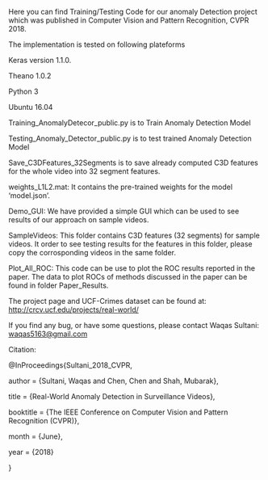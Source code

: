 Here you can find Training/Testing Code for our anomaly Detection project which was published in Computer Vision and Pattern Recognition, CVPR 2018.

The implementation is tested on following plateforms

Keras version 1.1.0. 

Theano 1.0.2

Python 3

Ubuntu 16.04


 
Training_AnomalyDetecor_public.py is to Train Anomaly Detection Model


Testing_Anomaly_Detector_public.py is to test trained Anomaly Detection Model


Save_C3DFeatures_32Segments is to save already computed C3D features for the whole video into 32 segment features.


weights_L1L2.mat: It contains the pre-trained weights for the model ‘model.json’.

Demo_GUI: We have provided a simple GUI which can be used to see results of our approach on sample videos.

SampleVideos: This folder contains C3D features (32 segments) for sample videos. It order to see testing results for the features in this folder, please copy the corrosponding videos in the same folder.


Plot_All_ROC:  This code can be use to plot the ROC results reported in the paper. The data to plot ROCs of methods discussed in the paper can be found in folder Paper_Results.


The project page and UCF-Crimes dataset can be found at: http://crcv.ucf.edu/projects/real-world/


If you find any bug, or have some questions, please contact Waqas Sultani: waqas5163@gmail.com


Citation:

@InProceedings{Sultani_2018_CVPR,

author = {Sultani, Waqas and Chen, Chen and Shah, Mubarak},

title = {Real-World Anomaly Detection in Surveillance Videos},

booktitle = {The IEEE Conference on Computer Vision and Pattern Recognition (CVPR)},

month = {June},

year = {2018}

}
